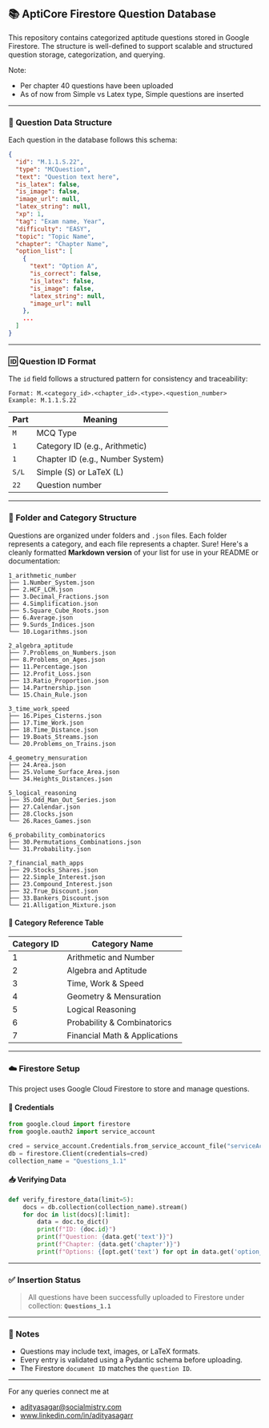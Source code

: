 

## 📚 AptiCore Firestore Question Database

This repository contains categorized aptitude questions stored in Google Firestore. The structure is well-defined to support scalable and structured question storage, categorization, and querying.

Note:
- Per chapter 40 questions have been uploaded
- As of now from Simple vs Latex type, Simple questions are inserted 

---

### 🧠 Question Data Structure

Each question in the database follows this schema:

```json
{
  "id": "M.1.1.S.22",
  "type": "MCQuestion",
  "text": "Question text here",
  "is_latex": false,
  "is_image": false,
  "image_url": null,
  "latex_string": null,
  "xp": 1,
  "tag": "Exam name, Year",
  "difficulty": "EASY",
  "topic": "Topic Name",
  "chapter": "Chapter Name",
  "option_list": [
    {
      "text": "Option A",
      "is_correct": false,
      "is_latex": false,
      "is_image": false,
      "latex_string": null,
      "image_url": null
    },
    ...
  ]
}
```

---

### 🆔 Question ID Format

The `id` field follows a structured pattern for consistency and traceability:

```
Format: M.<category_id>.<chapter_id>.<type>.<question_number>
Example: M.1.1.S.22
```

| Part        | Meaning                              |
|-------------|--------------------------------------|
| `M`         | MCQ Type                             |
| `1`         | Category ID (e.g., Arithmetic)       |
| `1`         | Chapter ID (e.g., Number System)     |
| `S/L`       | Simple (S) or LaTeX (L)              |
| `22`        | Question number                      |

---

### 📁 Folder and Category Structure

Questions are organized under folders and `.json` files. Each folder represents a category, and each file represents a chapter.
Sure! Here's a cleanly formatted **Markdown version** of your list for use in your README or documentation:

```plaintext
1_arithmetic_number
├── 1.Number_System.json
├── 2.HCF_LCM.json
├── 3.Decimal_Fractions.json
├── 4.Simplification.json
├── 5.Square_Cube_Roots.json
├── 6.Average.json
├── 9.Surds_Indices.json
└── 10.Logarithms.json

2_algebra_aptitude
├── 7.Problems_on_Numbers.json
├── 8.Problems_on_Ages.json
├── 11.Percentage.json
├── 12.Profit_Loss.json
├── 13.Ratio_Proportion.json
├── 14.Partnership.json
└── 15.Chain_Rule.json

3_time_work_speed
├── 16.Pipes_Cisterns.json
├── 17.Time_Work.json
├── 18.Time_Distance.json
├── 19.Boats_Streams.json
└── 20.Problems_on_Trains.json

4_geometry_mensuration
├── 24.Area.json
├── 25.Volume_Surface_Area.json
└── 34.Heights_Distances.json

5_logical_reasoning
├── 35.Odd_Man_Out_Series.json
├── 27.Calendar.json
├── 28.Clocks.json
└── 26.Races_Games.json

6_probability_combinatorics
├── 30.Permutations_Combinations.json
└── 31.Probability.json

7_financial_math_apps
├── 29.Stocks_Shares.json
├── 22.Simple_Interest.json
├── 23.Compound_Interest.json
├── 32.True_Discount.json
├── 33.Bankers_Discount.json
└── 21.Alligation_Mixture.json
```


#### 📘 Category Reference Table

| Category ID | Category Name             |
|-------------|---------------------------|
| 1           | Arithmetic and Number     |
| 2           | Algebra and Aptitude      |
| 3           | Time, Work & Speed        |
| 4           | Geometry & Mensuration    |
| 5           | Logical Reasoning         |
| 6           | Probability & Combinatorics |
| 7           | Financial Math & Applications |

---

### ☁️ Firestore Setup

This project uses Google Cloud Firestore to store and manage questions.

#### 🔐 Credentials

```python
from google.cloud import firestore
from google.oauth2 import service_account

cred = service_account.Credentials.from_service_account_file("serviceAccountKey.json")
db = firestore.Client(credentials=cred)
collection_name = "Questions_1.1"
```

#### 📥 Verifying Data

```python
def verify_firestore_data(limit=5):
    docs = db.collection(collection_name).stream()
    for doc in list(docs)[:limit]:
        data = doc.to_dict()
        print(f"ID: {doc.id}")
        print(f"Question: {data.get('text')}")
        print(f"Chapter: {data.get('chapter')}")
        print(f"Options: {[opt.get('text') for opt in data.get('option_list', [])]}")
```

---

### ✅ Insertion Status

> All questions have been successfully uploaded to Firestore under collection: **`Questions_1.1`**

---

### 📌 Notes

- Questions may include text, images, or LaTeX formats.
- Every entry is validated using a Pydantic schema before uploading.
- The Firestore `document ID` matches the `question ID`.

---
For any queries connect me at
- adityasagar@socialmistry.com
- www.linkedin.com/in/adityasagarr
